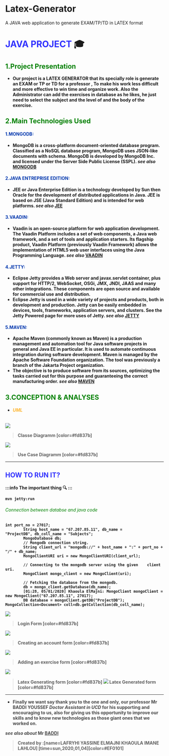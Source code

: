 # Latex-Generator
A JAVA web application to generate EXAM/TP/TD in LATEX format
# <strong style="color: blue; opacity: 0.80">**JAVA PROJECT**</strong> :mortar_board: 
## <span style="color:green "> 1.Project Presentation</span>
* <strong style="color:dark">Our project is a LATEX GENERATOR that its specially role is generate an EXAM or TP or TD for a professor , To make his work less difficult and more effective to win time and organize work.
Also the Administrator can add the exercises in database as he likes, he just need to select the subject and the level of and the body of the exercise.
 ## <span style="color:green">2.Main Technologies Used</span>
 #### <span style="color:#0036ad"> 1.MONGODB:</span>
 
 * <strong style="color:dark">MongoDB is a cross-platform document-oriented database program. Classified as a NoSQL database program, MongoDB uses JSON-like documents with schema. MongoDB is developed by MongoDB Inc. and licensed under the Server Side Public License (SSPL).
 *see also* [MONGODB](https://mongodb.com)
#### <span style="color:#0036ad"> 2.JAVA ENTREPRISE EDITION:</span>

* <strong style="color:dark">JEE or Java Enterprise Edition is a technology developed by Sun then Oracle for the development of distributed applications in Java. JEE is based on JSE (Java Standard Edition) and is intended for web platforms.
*see also* [JEE](https://JEE.com)
#### <span style="color:#0036ad"> 3.VAADIN:</span>
* <strong style="color:dark">Vaadin is an open-source platform for web application development. The Vaadin Platform includes a set of web components, a Java web framework, and a set of tools and application starters. Its flagship product, Vaadin Platform (previously Vaadin Framework) allows the implementation of HTML5 web user interfaces using the Java Programming Language.
*see also* [VAADIN](https://vaadin.com)
#### <span style="color:#0036ad"> 4.JETTY:</span>
* <strong style="color:dark">Eclipse Jetty provides a Web server and javax.servlet container, plus support for HTTP/2, WebSocket, OSGi, JMX, JNDI, JAAS and many other integrations. These components are open source and available for commercial use and distribution.
* <strong style="color:dark">Eclipse Jetty is used in a wide variety of projects and products, both in development and production. Jetty can be easily embedded in devices, tools, frameworks, application servers, and clusters. See the Jetty Powered page for more uses of Jetty.
*see also* [JETTY](https://jetty.com)
#### <span style="color:#0036ad"> 5.MAVEN:</span>
* <strong style="color:dark">Apache Maven (commonly known as Maven) is a production management and automation tool for Java software projects in general and Java EE in particular. It is used to automate continuous integration during software development. Maven is managed by the Apache Software Foundation organization. The tool was previously a branch of the Jakarta Project organization.
* <strong style="color:dark">The objective is to produce software from its sources, optimizing the tasks carried out for this purpose and guaranteeing the correct manufacturing order.
*see also* [MAVEN]( http://maven.apache.org)
 ## <span style="color:green ">3.CONCEPTION & ANALYSES</span>
* ###### <strong style="color:orange; opacity: 0.80">UML</strong>
![](https://i.imgur.com/u06rV0F.png)
> Classe Diagramm [color=#fd837b]

![](https://i.imgur.com/IAoVeTk.png)
> Use Case Diagramm [color=#fd837b]
 ---
## <strong style="color: blue; opacity: 0.80" >HOW TO RUN IT?   </strong>
:::info
The important thing :mag: 
:::
```bash=
mvn jetty:run
```
###### <span style="color:green "> Connection between databse and java code </span>
```java=
int port_no = 27017;
        String host_name = "67.207.85.11", db_name =         "ProjectDB", db_coll_name = "Subjects";
        MongoDatabase db;
        // Mongodb connection string.
        String client_url = "mongodb://" + host_name + ":" + port_no + "/" + db_name;
        MongoClientURI uri = new MongoClientURI(client_url);

        // Connecting to the mongodb server using the given    client uri.
        MongoClient mongo_client = new MongoClient(uri);

        // Fetching the database from the mongodb.
        db = mongo_client.getDatabase(db_name);
        [01:28, 05/01/2020] Khaoula ElMajni: MongoClient mongoClient = new MongoClient("67.207.85.11", 27017);
        DB database = mongoClient.getDB("ProjectDB");
MongoCollection<Document> coll=db.getCollection(db_coll_name);
```
![](https://i.imgur.com/u0VHhPj.jpg)


>Login Form [color=#fd837b]

![](https://i.imgur.com/Sn6DxE7.jpg)
>Creating an account form [color=#fd837b]

![](https://i.imgur.com/NPMguLw.jpg)
>Adding an exercise form [color=#fd837b]

![](https://i.imgur.com/EhEKD5o.jpg)
>Latex Generating form [color=#fd837b]
![](https://i.imgur.com/5firr6m.jpg)
>Latex Generated form [color=#fd837b]
---
* <strong style="color: dark ; opacity: 0.80">Finally we want say thank you to the one and only, our professor Mr BADDI YOUSSEF *Doctor Assistant in UCD* for his supporting  and encouraging to us, also for giving us this opportunity to improve our skills and to know new technologies as those giant ones that we worked on.

*see also about* Mr [BADDI](https://ma.linkedin.com/in/youssefbaddi/fr)
</strong>
> Created by :[name=LAFRYHI YASSINE ELMAJNI KHAOULA IMANE LAHLOU]
[time=sun,2020,01,04][color=#EF0101]